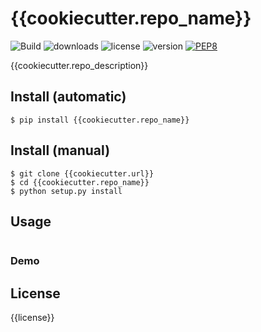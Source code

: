 # {{cookiecutter.repo_name}}
![Build](https://travis-ci.org/walidsa3d/{{cookiecutter.repo_name}}.svg?branch=master)
![downloads](https://img.shields.io/pypi/dm/{{cookiecutter.repo_name}}.svg)
![license](https://img.shields.io/pypi/l/{{cookiecutter.repo_name}}.svg)
![version](https://img.shields.io/pypi/v/{{cookiecutter.repo_name}}.svg)
[![PEP8](https://img.shields.io/badge/code%20style-pep8-orange.svg)](https://www.python.org/dev/peps/pep-0008/)

{{cookiecutter.repo_description}}

## Install (automatic)
```
$ pip install {{cookiecutter.repo_name}}
```
## Install (manual)
```
$ git clone {{cookiecutter.url}}
$ cd {{cookiecutter.repo_name}}
$ python setup.py install
```
## Usage
```
```
### Demo


## License
{{license}}